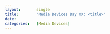 ```yaml
---
layout:       single
title:        "Media Devices Day XX: <title>"
date:         
categories:   [Media Devices]
---
```

